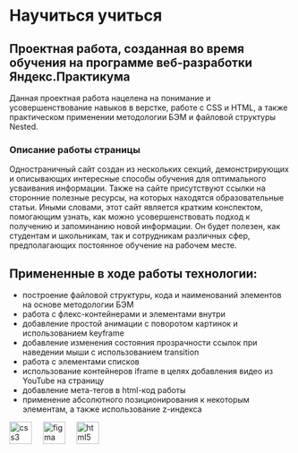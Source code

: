 # Научиться учиться
## Проектная работа, созданная во время обучения на программе веб-разработки Яндекс.Практикума
Данная проектная работа нацелена на понимание и усовершенствование навыков в верстке, работе с CSS и HTML, а также практическом применении методологии БЭМ и файловой структуры Nested.

### Описание работы страницы
Одностраничный сайт создан из нескольких секций, демонстрирующих и описывающих интересные способы обучения для оптимального усваивания информации. 
Также на сайте присутствуют ссылки на сторонние полезные ресурсы, на которых находятся образовательные статьи. 
Иными словами, этот сайт является кратким конспектом, помогающим узнать, как можно усовершенствовать подход к получению и запоминанию новой информации. 
Он будет полезен, как студентам и школьникам, так и сотрудникам различных сфер, предполагающих постоянное обучение на рабочем месте.

## Примененные в ходе работы технологии:
- построение файловой структуры, кода и наименований элементов на основе методологии БЭМ
- работа с флекс-контейнерами и элементами внутри
- добавление простой анимации с поворотом картинок и использованием keyframe
- добавление изменения состояния прозрачности ссылок при наведении мыши с использованием transition
- работа с элементами списков
- использование контейнеров iframe в целях добавления видео из YouTube на страницу
- добавление мета-тегов в html-код работы
- применение абсолютного позиционирования к некоторым элементам, а также использование z-индекса

<div align="left">
  <img src="https://cdn.jsdelivr.net/gh/devicons/devicon/icons/css3/css3-original.svg" height="40" alt="css3 logo"  />
  <img width="12" />
  <img src="https://cdn.jsdelivr.net/gh/devicons/devicon/icons/figma/figma-original.svg" height="40" alt="figma logo"  />
  <img width="12" />
  <img src="https://cdn.jsdelivr.net/gh/devicons/devicon/icons/html5/html5-original.svg" height="40" alt="html5 logo"  />
  <img width="12" />
</div>
